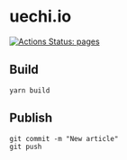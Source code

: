 # uechi.io

[![Actions Status: pages](https://github.com/uetchy/uechi.io/workflows/Pages/badge.svg)](https://github.com/uetchy/uechi.io/actions?query=pages)

## Build

```
yarn build
```

## Publish

```
git commit -m "New article"
git push
```
